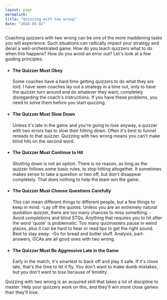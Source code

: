```yaml
---
layout: page
permalink: 
title: "Quizzing with two wrong"
date: "2016-05-02"
---
```


Coaching quizzers with two wrong can be one of the more maddening tasks you will experience. Such situations can radically impact your strategy and derail a well-orchestrated game. How do you teach quizzers what to do when this happens? How do you avoid an error out? Let's look at a few guiding principles.

- #### The Quizzer Must Obey
    
    Some coaches have a hard time getting quizzers to do what they are told. I have seen coaches lay out a strategy in a time out, only to have the quizzer turn around and do whatever they want, completely disregarding the coach's instructions. If you have these problems, you need to solve them before you start quizzing.
- #### The Quizzer Must Slow Down
    
    Unless it's late in the game and you're going to lose anyway, a quizzer with two errors has to slow their hitting down. Often it's best to funnel rereads to that quizzer. Quizzing with two wrong means you can't make blind hits on the second word.
- #### The Quizzer Must Continue to Hit
    
    Shutting down is not an option. There is no reason, as long as the quizzer follows some basic rules, to stop hitting altogether. It sometimes makes sense to take a question or two off, but don't disappear completely. That does nothing to help the team win the game.
- #### The Quizzer Must Choose Questions Carefully
    
    This can mean different things to different people, but a few things to keep in mind: -Lay off the quotes. Unless you are an extremely natural quotation quizzer, there are too many chances to miss something. -Avoid completions and blind STQs. Anything that requires you to hit after the word 'quote' is problematic. Too many quizmasters pause in weird places, plus it can be hard to hear or read lips to get the right sound. Best to stay away. -Go for bread and butter stuff. Analysis, part-answers, GCAs are all good ones with two wrong.
- #### The Quizzer Must Be Aggressive Late in the Game
    
    Early in the match, it's smartest to back off and play it safe. If it's close late, that's the time to let it fly. You don't want to make dumb mistakes, but you don't want to lose because of timidity.

Quizzing with two wrong is an acquired skill that takes a lot of discipline to master. Help your quizzers work on this, and they'll win more close games than they'll lose.

